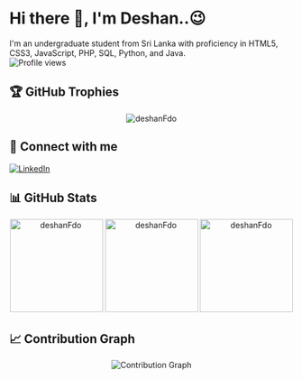 # Hi there 👋, I'm Deshan..😉

I'm an undergraduate student from Sri Lanka with proficiency in HTML5, CSS3, JavaScript, PHP, SQL, Python, and Java.  
![Profile views](https://komarev.com/ghpvc/?username=deshanFdo&label=Profile%20views&color=lightgrey&style=plastic&base=2000000)

## 🏆 GitHub Trophies

<p align="center">
  <img src='https://github-profile-trophy.vercel.app/?username=deshanFdo&theme=onedark' alt='deshanFdo'>
</p>

## 🔗 Connect with me

  <a href="www.linkedin.com/in/deshan-fernando-99080b202" target="_blank"><img src="https://img.shields.io/badge/LinkedIn-%230077B5.svg?&style=for-the-badge&logo=linkedin&logoColor=white" alt="LinkedIn"></a>
</p>

## 📊 GitHub Stats

<p align="center">
  <img src='https://github-readme-stats.vercel.app/api/top-langs?username=deshanFdo&show_icons=true&locale=en&layout=compact&theme=onedark' alt='deshanFdo' height='165'>
  <img src='https://github-readme-stats.vercel.app/api?username=deshanFdo&show_icons=true&locale=en&theme=onedark' alt='deshanFdo' height='165'>
  <img src='https://github-readme-streak-stats.herokuapp.com/?user=deshanFdo&theme=onedark' alt='deshanFdo' height='165'>
</p>

## 📈 Contribution Graph

<p align="center">
  <img src='https://github-readme-activity-graph.vercel.app/graph?username=deshanFdo&bg_color=1a1b27&color=37bcf6&line=0e75b6&point=ffffff&area=true&hide_border=true' alt='Contribution Graph'>
</p>
